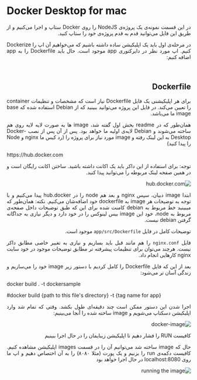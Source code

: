 # Docker Desktop for mac

<div dir = 'rtl' style='text-align:justify'>

در این قسمت نمونه‌ی یک پروژه‌ی NodeJS را روی Docker ستاپ و اجرا می‌کنیم و از طریق این فایل می‌توانید قدم به قدم پروژه‌ی خود را ستاپ کنید.

در مرحله‌ی اول باید یک اپلیکیشن ساده داشته باشیم که می‌خواهیم آن اپ را Dockerize کنیم.
اپ مورد نظر در دایرکتوری app موجود است.
حال باید Dockerfile را به app اضافه کنیم:

<br/>

## Dockerfile

برای هر اپلیکیشنی یک فایل Dockerfile نیاز است که مشخصات و تنظیمات container را تعیین می‌کند.
در فایل این پروژه می‌توانید ببینید که از Debian استفاده شده که base image ما می‌باشد.

همان‌طور که در readme بخش اول گفته شد، image ها به صورت لایه لایه روی هم ساخته می‌شوند و Debian لایه‌ی اولیه ما خواهد بود.
پس از آن پس از نصب Docker-Desktop به این لینک رفته و image مورد نیاز برای پروژه را (رد کیس ما nginx و Node را پیدا کنید)

<div dir="ltr">
  <a>
    https://hub.docker.com
  </a>
</div>

توجه: برای استفاده از این داکر باید یک اکانت داشته باشید. ساختن اکانت رایگان است و در همین صفحه لینک مربوطه را می‌توانید پیدا کنید.

![hub.docker.com](readme_images/1.png)

ابتدا image دبیان، سپس nginx و بعد هم node را در hub.docker پیدا می‌کنیم و با توجه به توضیحات هر image به dockerfile خود اضافه‌شان می‌کنیم.
نکته: همان‌طور که میبینید خط مربوط به debian کامنت شده برای این که طبق توضیحات داخل صفحه‌ی مربوط به node، خود این image بیس لینوکس را در خود دارد و دیگر نیازی به جداگانه گرفتن debian نیست.

توضیحات کامل در فایل `app/src/Dockerfile` موجود است.

فایل `nginx.conf` را هم مانند قبل باید بسازیم و نیازی به تغییر خاصی مطابق داکر نیست. هرچند می‌توان برای تنظیمات پیشرفته تر مطابق توضیحات موجود در خود سایت nginx کارهایی انجام داد.

بعد از این که فایل Dockerfile را کامل کردیم با دستور زیر image خود را می‌سازیم و زندگی آسان تر می‌شود:

<div dir="ltr">
  
  docker build . -t dockersample
  
  #docker build {path to this file's directory} -t {tag name for app} 
  
</div>

اجرا شدن این دستور ممکن است چند دقیقه‌ای طول بکشد. وقتی که تمام شد وارد اپلیکیشن دسکتاپ می‌شویم و image ساخته شده را آنجا می‌بینیم:


![docker-image](readme_images/2.png)


کافیست RUN را فشار دهیم تا اپلیکیشن زیبایمان را در حال اجرا ببینیم

حال که image ساخته شد می‌توانیم آن را در قسمت images اپلیکیشن مشاهده کنیم. کافیست دکمه‌ی run را بزنیم و یک پورت (مثلا ۸۰۸۰) را به آن اختصاص دهیم و اپ ما روی localhost:8080 در حال اجرا خواهد بود

![running the image](readme_images/3.png)

</div>
